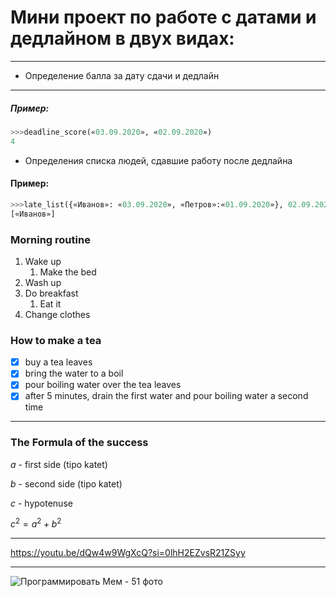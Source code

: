 # __Мини проект по работе с датами и дедлайном в двух видах:__

---
* Определение балла за дату сдачи и дедлайн

---

##### Пример:

```python
>>>deadline_score(«03.09.2020», «02.09.2020»)
4

```

* Определения списка людей, сдавшие работу после дедлайна

#### Пример:

```python
>>>late_list({«Иванов»: «03.09.2020», «Петров»:«01.09.2020»}, 02.09.2020)
[«Иванов»]

```

### Morning routine
1. Wake up
    1. Make the bed
2. Wash up
3. Do breakfast
    1. Eat it
4. Сhange clothes
### How to make a tea
- [X] buy a tea leaves
- [X] bring the water to a boil
- [X] pour boiling water over the tea leaves
- [X] after 5 minutes, drain the first water and pour boiling water a second time
---
### The Formula of the success
*a* - first side (tipo katet)

*b* - second side (tipo katet)

*c* - hypotenuse

$c^2 = a^2 + b^2$

---
https://youtu.be/dQw4w9WgXcQ?si=0lhH2EZvsR21ZSyy

---

![Программировать Мем - 51 фото](https://www.funnyart.club/uploads/posts/2022-12/1672086756_www-funnyart-club-p-aitishnik-prikol-shutki-38.jpg)
